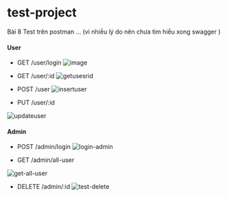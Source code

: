 # test-project
Bài 8
Test trên postman ... (vì nhiều lý do nên chưa tìm hiểu xong swagger )
#### User
  - GET /user/login 
  ![image](https://user-images.githubusercontent.com/72057059/150687194-38ec22d0-0685-4a19-bd92-e4955b5bab93.png)

  - GET /user/:id
   ![getusesrid](https://user-images.githubusercontent.com/72057059/150687199-d1630df9-d972-455c-bccf-6cd9b04007f8.PNG)

  - POST /user
  ![insertuser](https://user-images.githubusercontent.com/72057059/150687212-5f8ea1ab-e201-4072-86c1-1164157a5215.PNG)

  - PUT /user/:id

![updateuser](https://user-images.githubusercontent.com/72057059/150687216-ca0c7acf-cdc6-4043-95e0-06f45f06372e.PNG)

#### Admin
  - POST /admin/login 
  ![login-admin](https://user-images.githubusercontent.com/72057059/150687234-e12afb2f-a2d7-4539-ad76-6380e941fc0f.PNG)

  - GET /admin/all-user
  
![get-all-user](https://user-images.githubusercontent.com/72057059/150687617-d4b3f081-f806-4e41-9ed9-535042eeb6f0.PNG)

  - DELETE /admin/:id
![test-delete](https://user-images.githubusercontent.com/72057059/150687265-0c3b57ee-6d5e-4f88-8079-203440d0cc46.PNG)
